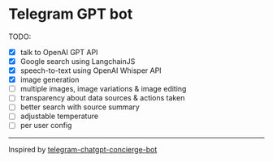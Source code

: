 # Telegram GPT bot

TODO:
- [x] talk to OpenAI GPT API
- [x] Google search using LangchainJS
- [x] speech-to-text using OpenAI Whisper API
- [x] image generation
- [ ] multiple images, image variations & image editing
- [ ] transparency about data sources & actions taken
- [ ] better search with source summary
- [ ] adjustable temperature
- [ ] per user config

---

Inspired by [telegram-chatgpt-concierge-bot](https://github.com/RafalWilinski/telegram-chatgpt-concierge-bot)
